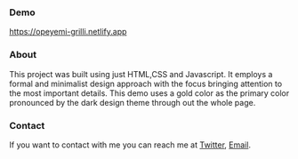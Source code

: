 ### Demo

https://opeyemi-grilli.netlify.app

### About

This project was built using just HTML,CSS and Javascript. It employs a formal and minimalist design approach with the focus bringing attention to the most important details. This demo uses a gold color as the primary color pronounced by the dark design theme through out the whole page.

### Contact

If you want to contact with me you can reach me at [Twitter](https://www.twitter.com/thanksakande), [Email](mailto:opeyemiakande96@gmail.com).
